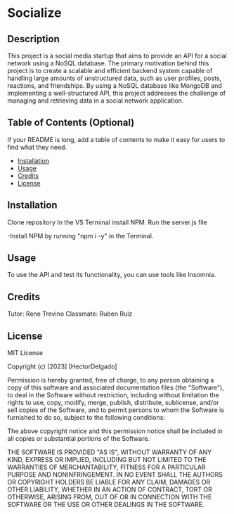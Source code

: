 # Socialize

## Description

This project is a social media startup that aims to provide an API for a social network using a NoSQL database. The primary motivation behind this project is to create a scalable and efficient backend system capable of handling large amounts of unstructured data, such as user profiles, posts, reactions, and friendships. By using a NoSQL database like MongoDB and implementing a well-structured API, this project addresses the challenge of managing and retrieving data in a social network application.

## Table of Contents (Optional)

If your README is long, add a table of contents to make it easy for users to find what they need.

- [Installation](#installation)
- [Usage](#usage)
- [Credits](#credits)
- [License](#license)

## Installation

Clone repository
In the VS Terminal install NPM. 
Run the server.js file

-Install NPM by running "npm i -y" in the Terminal.

## Usage

To use the API and test its functionality, you can use tools like Insomnia.

## Credits

Tutor: Rene Trevino
Classmate: Ruben Ruiz

## License

MIT License

Copyright (c) [2023] [HectorDelgado]

Permission is hereby granted, free of charge, to any person obtaining a copy of this software and associated documentation files (the "Software"), to deal in the Software without restriction, including without limitation the rights to use, copy, modify, merge, publish, distribute, sublicense, and/or sell copies of the Software, and to permit persons to whom the Software is furnished to do so, subject to the following conditions:

The above copyright notice and this permission notice shall be included in all copies or substantial portions of the Software.

THE SOFTWARE IS PROVIDED "AS IS", WITHOUT WARRANTY OF ANY KIND, EXPRESS OR IMPLIED, INCLUDING BUT NOT LIMITED TO THE WARRANTIES OF MERCHANTABILITY, FITNESS FOR A PARTICULAR PURPOSE AND NONINFRINGEMENT. IN NO EVENT SHALL THE AUTHORS OR COPYRIGHT HOLDERS BE LIABLE FOR ANY CLAIM, DAMAGES OR OTHER LIABILITY, WHETHER IN AN ACTION OF CONTRACT, TORT OR OTHERWISE, ARISING FROM, OUT OF OR IN CONNECTION WITH THE SOFTWARE OR THE USE OR OTHER DEALINGS IN THE SOFTWARE.



